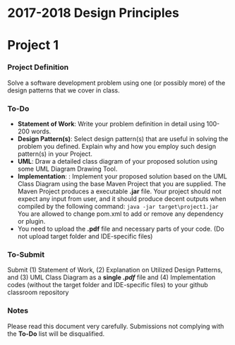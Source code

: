 # 2017-2018 Design Principles
# Project 1
### Project Definition
Solve a software development problem using one (or possibly more) of the design patterns that we cover in class. 
###  To-Do
- **Statement of Work**: Write your problem definition in detail using 100-200 words.
- **Design Pattern(s)**: Select design pattern(s) that are useful in solving the problem you defined. Explain why and how you employ such design pattern(s) in your Project.
 - **UML**: Draw a detailed class diagram of your proposed solution using some UML Diagram Drawing Tool.
- **Implementation**: : Implement your proposed solution based on the UML Class Diagram using the base Maven Project that you are supplied. The Maven Project produces a executable **.jar** file. 
Your project should not expect any input from user, and it should produce decent outputs when compiled by the following command:  `java -jar target\project1.jar`
You are allowed to change pom.xml to add or remove any dependency or plugin.
- You need to upload the **.pdf** file and necessary parts of your code. (Do not upload target folder and IDE-specific files)

###  To-Submit
Submit (1) Statement of Work, (2) Explanation on Utilized Design Patterns, and (3) UML Class Diagram as a **single _.pdf_** file and (4) Implementation codes (without the target folder and IDE-specific files) to your github classroom repository



### Notes
Please read this document very carefully. 
Submissions not complying with the **To-Do** list will be disqualified.
